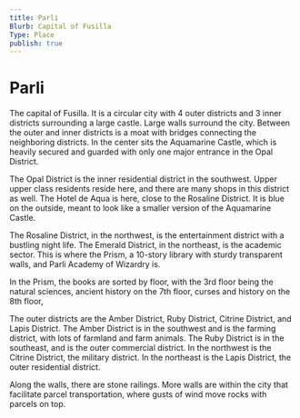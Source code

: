 ```yaml
---
title: Parli
Blurb: Capital of Fusilla
Type: Place
publish: true
---
```

# Parli

The capital of Fusilla. It is a circular city with 4 outer districts and 3 inner districts surrounding a large castle. Large walls surround the city. Between the outer and inner districts is a moat with bridges connecting the neighboring districts. In the center sits the Aquamarine Castle, which is heavily secured and guarded with only one major entrance in the Opal District. 

The Opal District is the inner residential district in the southwest. Upper upper class residents reside here, and there are many shops in this district as well. The Hotel de Aqua is here, close to the Rosaline District. It is blue on the outside, meant to look like a smaller version of the Aquamarine Castle. 

The Rosaline District, in the northwest, is the entertainment district with a bustling night life. The Emerald District, in the northeast, is the academic sector. This is where the Prism, a 10-story library with sturdy transparent walls, and Parli Academy of Wizardry is. 

In the Prism, the books are sorted by floor, with the 3rd floor being the natural sciences, ancient history on the 7th floor, curses and history on the 8th floor, 

The outer districts are the Amber District, Ruby District, Citrine District, and Lapis District. The Amber District is in the southwest and is the farming district, with lots of farmland and farm animals. The Ruby District is in the southeast, and is the outer commercial district. In the northwest is the Citrine District, the military district. In the northeast is the Lapis District, the outer residential district. 

Along the walls, there are stone railings. More walls are within the city that facilitate parcel transportation, where gusts of wind move rocks with parcels on top. 